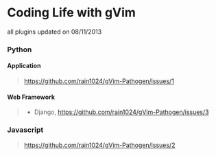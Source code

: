 # Coding Life with gVim
all plugins updated on 08/11/2013

### Python
#### Application
> https://github.com/rain1024/gVim-Pathogen/issues/1

#### Web Framework
> * Django, https://github.com/rain1024/gVim-Pathogen/issues/3



### Javascript
> https://github.com/rain1024/gVim-Pathogen/issues/2

